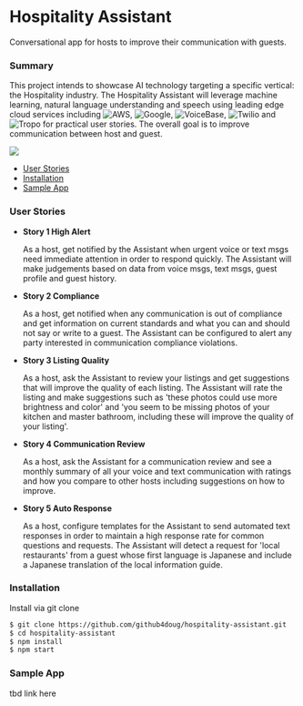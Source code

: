 Hospitality Assistant
=
Conversational app for hosts to improve their communication with guests.

### Summary
 This project intends to showcase AI technology targeting a specific vertical: the Hospitality industry. The Hospitality Assistant will leverage machine learning, natural language understanding and speech using leading edge cloud services including ![AWS](https://aws.amazon.com/amazon-ai/), ![Google](https://ai.google/), ![VoiceBase](https://www.voicebase.com/), ![Twilio](https://www.twilio.com/) and ![Tropo](https://www.tropo.com/) for practical user stories. The overall goal is to improve communication between host and guest.

![](https://media.giphy.com/media/3ohhwnNrJ4V7TDl3nW/giphy.gif)

* [User Stories](#user-stories)
* [Installation](#installation)
* [Sample App](#sample-app)

### User Stories
* __Story 1 High Alert__   <p> As a host, get notified by the Assistant when urgent voice or text msgs need immediate attention in order to respond quickly. The Assistant will make judgements based on data from voice msgs, text msgs, guest profile and guest history.
* __Story 2 Compliance__ <p> As a host, get notified when any communication is out of compliance and get information on current standards and what you can and should not say or write to a guest. The Assistant can be configured to alert any party interested in communication compliance violations.
* __Story 3 Listing Quality__  <p> As a host, ask the Assistant to review your listings and get suggestions that will improve the quality of each listing. The Assistant will rate the listing and make suggestions such as 'these photos could use more brightness and color' and 'you seem to be missing photos of your kitchen and master bathroom, including these will improve the quality of your listing'.
* __Story 4 Communication Review__ <p> As a host, ask the Assistant for a communication review and see a monthly summary of all your voice and text communication with ratings and how you compare to other hosts including suggestions on how to improve.
* __Story 5 Auto Response__ <p> As a host, configure templates for the Assistant to send automated text responses in order to maintain a high response rate for common questions and requests. The Assistant will detect a request for 'local restaurants' from a guest whose first language is Japanese and include a Japanese translation of the local information guide.

### Installation
Install via git clone

```bash
$ git clone https://github.com/github4doug/hospitality-assistant.git
$ cd hospitality-assistant
$ npm install
$ npm start
```
### Sample App
tbd link here

